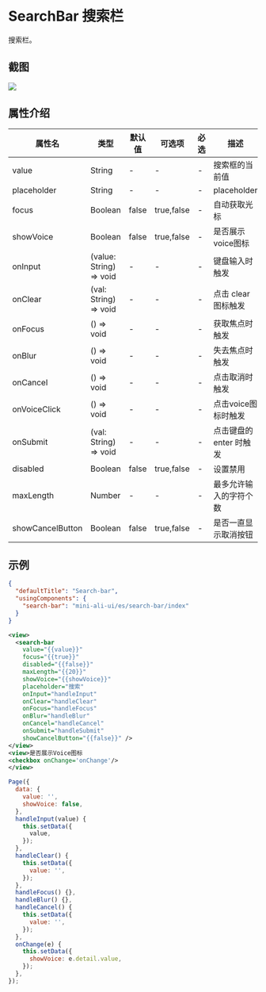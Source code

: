 # SearchBar 搜索栏

搜索栏。


## 截图
<img src="https://gw.alipayobjects.com/mdn/rms_ce4c6f/afts/img/A*uaJMRY6kMXkAAAAAAAAAAABkARQnAQ"/>

## 属性介绍

| 属性名 | 类型 | 默认值 | 可选项 | 必选 | 描述 |
| ---- | ---- | ---- | ---- | ---- | ---- |
| value | String | -| - | - | 搜索框的当前值 |
| placeholder | String | - | - | - | placeholder |
| focus | Boolean | false | true,false |- | 自动获取光标 |
| showVoice | Boolean | false | true,false | - | 是否展示voice图标 |
| onInput | (value: String) => void | - | -| - | 键盘输入时触发 |
| onClear | (val: String) => void | - | -| - | 点击 clear 图标触发 |
| onFocus | () => void | - | -| - | 获取焦点时触发 |
| onBlur | () => void | - | -| - | 失去焦点时触发 |
| onCancel | () => void | - | -| - | 点击取消时触发 |
| onVoiceClick | () => void | - | -| - | 点击voice图标时触发 |
| onSubmit | (val: String) => void | - | -| - |点击键盘的 enter 时触发 |
| disabled | Boolean | false |true,false | - | 设置禁用 |
| maxLength | Number | - | - | - | 最多允许输入的字符个数 |
| showCancelButton | Boolean | false | true,false | - | 是否一直显示取消按钮 |

## 示例

```json
{
  "defaultTitle": "Search-bar",
  "usingComponents": {
    "search-bar": "mini-ali-ui/es/search-bar/index"
  }
}
```

```xml
<view>
  <search-bar
    value="{{value}}"
    focus="{{true}}"
    disabled="{{false}}"
    maxLength="{{20}}"
    showVoice="{{showVoice}}"
    placeholder="搜索"
    onInput="handleInput"
    onClear="handleClear"
    onFocus="handleFocus"
    onBlur="handleBlur"
    onCancel="handleCancel"
    onSubmit="handleSubmit"
    showCancelButton="{{false}}" />
</view>
<view>是否展示Voice图标
<checkbox onChange='onChange'/>
</view>
```

```javascript
Page({
  data: {
    value: '',
    showVoice: false,
  },
  handleInput(value) {
    this.setData({
      value,
    });
  },
  handleClear() {
    this.setData({
      value: '',
    });
  },
  handleFocus() {},
  handleBlur() {},
  handleCancel() {
    this.setData({
      value: '',
    });
  },
  onChange(e) {
    this.setData({
      showVoice: e.detail.value,
    });
  },
});

```
